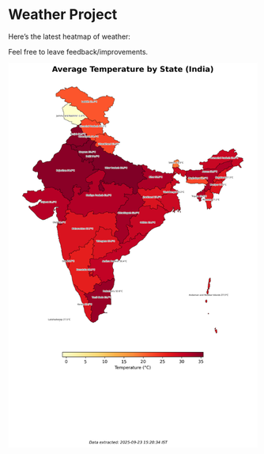 # Weather Project

Here’s the latest heatmap of weather:

Feel free to leave feedback/improvements.

![India Heatmap](docs/assets/india_heatmap.png?v=D26D6C)
